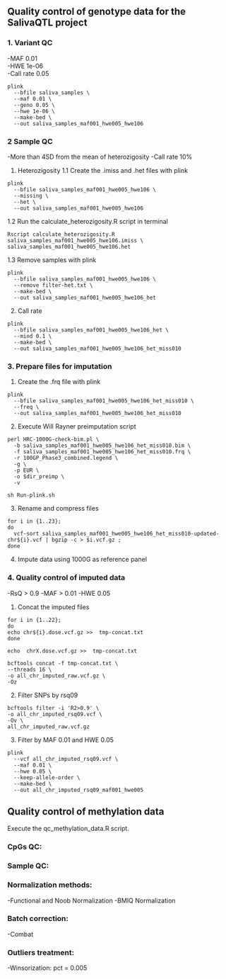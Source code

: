## Quality control of genotype data for the SalivaQTL project

### 1. Variant QC
-MAF 0.01  
-HWE 1e-06  
-Call rate 0.05
```
plink
  --bfile saliva_samples \
  --maf 0.01 \
  --geno 0.05 \
  --hwe 1e-06 \
  --make-bed \
  --out saliva_samples_maf001_hwe005_hwe106
```

### 2 Sample QC
-More than 4SD from the mean of heterozigosity
-Call rate 10%

1. Heterozigosity
1.1 Create the .imiss and .het files with plink
```
plink
  --bfile saliva_samples_maf001_hwe005_hwe106 \
  --missing \
  --het \
  --out saliva_samples_maf001_hwe005_hwe106
```
1.2 Run the calculate_heterozigosity.R script in terminal
```
Rscript calculate_heterozigosity.R saliva_samples_maf001_hwe005_hwe106.imiss \
saliva_samples_maf001_hwe005_hwe106.het
```
1.3 Remove samples with plink
```
plink
  --bfile saliva_samples_maf001_hwe005_hwe106 \
  --remove filter-het.txt \
  --make-bed \
  --out saliva_samples_maf001_hwe005_hwe106_het
```
2. Call rate
```
plink
  --bfile saliva_samples_maf001_hwe005_hwe106_het \
  --mind 0.1 \
  --make-bed \
  --out saliva_samples_maf001_hwe005_hwe106_het_miss010
```

### 3. Prepare files for imputation
1. Create the .frq file with plink
```
plink
  --bfile saliva_samples_maf001_hwe005_hwe106_het_miss010 \
  --freq \
  --out saliva_samples_maf001_hwe005_hwe106_het_miss010
```
2. Execute Will Rayner preimputation script
```
perl HRC-1000G-check-bim.pl \
  -b saliva_samples_maf001_hwe005_hwe106_het_miss010.bim \
  -f saliva_samples_maf001_hwe005_hwe106_het_miss010.frq \
  -r 100GP_Phase3_combined.legend \
  -g \
  -p EUR \
  -o $dir_preimp \
  -v
```
```
sh Run-plink.sh
```
3. Rename and compress files 
```
for i in {1..23};
do
  vcf-sort saliva_samples_maf001_hwe005_hwe106_het_miss010-updated-chr${i}.vcf | bgzip -c > $i.vcf.gz ;
done
```
4. Impute data using 1000G as reference panel

### 4. Quality control of imputed data
-RsQ > 0.9
-MAF > 0.01
-HWE 0.05

1. Concat the imputed files
```
for i in {1..22};
do
echo chr${i}.dose.vcf.gz >>  tmp-concat.txt
done
```
```
echo  chrX.dose.vcf.gz >>  tmp-concat.txt
```
```
bcftools concat -f tmp-concat.txt \
--threads 16 \
-o all_chr_imputed_raw.vcf.gz \
-Oz
```
2. Filter SNPs by rsq09
```
bcftools filter -i 'R2>0.9' \
-o all_chr_imputed_rsq09.vcf \
-Ov \
all_chr_imputed_raw.vcf.gz
```
3. Filter by MAF 0.01 and HWE 0.05
```
plink
  --vcf all_chr_imputed_rsq09.vcf \
  --maf 0.01 \
  --hwe 0.05 \
  --keep-allele-order \
  --make-bed \
  --out all_chr_imputed_rsq09_maf001_hwe005
```
## Quality control of methylation data 

Execute the qc_methylation_data.R script.

### CpGs QC:

### Sample QC:

### Normalization methods: 
  -Functional and Noob Normalization
  -BMIQ Normalization
### Batch correction:
  -Combat
### Outliers treatment:
  -Winsorization: pct = 0.005

